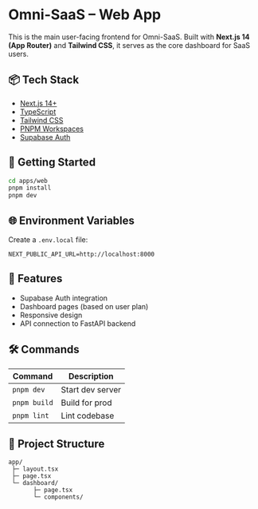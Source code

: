# Omni-SaaS – Web App

This is the main user-facing frontend for Omni-SaaS. Built with **Next.js 14 (App Router)** and **Tailwind CSS**, it serves as the core dashboard for SaaS users.

## 📦 Tech Stack
- [Next.js 14+](https://nextjs.org/)
- [TypeScript](https://www.typescriptlang.org/)
- [Tailwind CSS](https://tailwindcss.com/)
- [PNPM Workspaces](https://pnpm.io/)
- [Supabase Auth](https://supabase.com/)

## 🚀 Getting Started

```bash
cd apps/web
pnpm install
pnpm dev
````

## 🌐 Environment Variables

Create a `.env.local` file:

```env
NEXT_PUBLIC_API_URL=http://localhost:8000
```

## 🧱 Features

* Supabase Auth integration
* Dashboard pages (based on user plan)
* Responsive design
* API connection to FastAPI backend

## 🛠 Commands

| Command      | Description      |
| ------------ | ---------------- |
| `pnpm dev`   | Start dev server |
| `pnpm build` | Build for prod   |
| `pnpm lint`  | Lint codebase    |

## 📁 Project Structure

```
app/
 ├─ layout.tsx
 ├─ page.tsx
 └─ dashboard/
       ├─ page.tsx
       └─ components/
```
